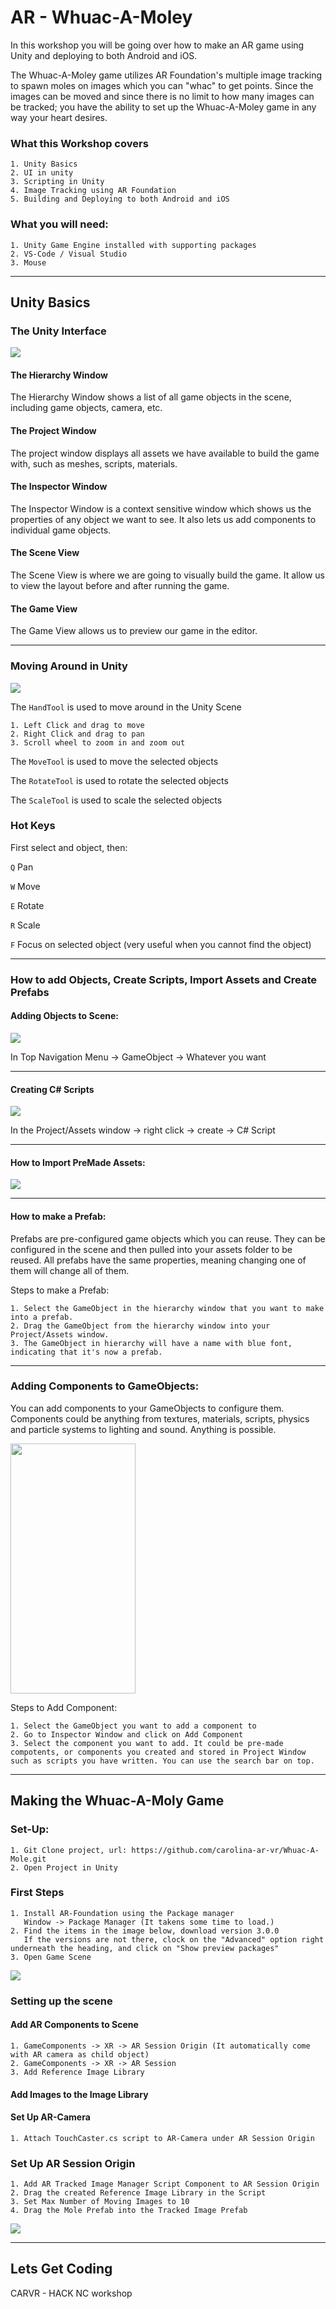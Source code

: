 # AR - Whuac-A-Moley

In this workshop you will be going over how to make an AR game using Unity and deploying to both Android and iOS. 

The Whuac-A-Moley game utilizes AR Foundation's multiple image tracking to spawn moles on images which you can "whac" to get points. Since the images can be moved and since there is no limit to how many images can be tracked; you have the ability to set up the Whuac-A-Moley game in any way your heart desires.

### What this Workshop covers
    1. Unity Basics
    2. UI in unity
    3. Scripting in Unity 
    4. Image Tracking using AR Foundation
    5. Building and Deploying to both Android and iOS

### What you will need: 
    1. Unity Game Engine installed with supporting packages
    2. VS-Code / Visual Studio
    3. Mouse

---

## **Unity Basics**


### The Unity Interface

![](/imgs/Interface.png)

#### The Hierarchy Window
The Hierarchy Window shows a list of all game objects in the scene, including game objects, camera, etc.

#### The Project Window
The project window displays all assets we have available to build the game with, such as meshes, scripts, materials.

#### The Inspector Window
The Inspector Window is a context sensitive window which shows us the properties of any object we want to see. It also lets us add components to individual game objects.

#### The Scene View
The Scene View is where we are going to visually build the game. It allow us to view the layout before and after running the game.

#### The Game View
The Game View allows us to preview our game in the editor. 

---

### Moving Around in Unity


![](/imgs/move.jpg)


The `HandTool` is used to move around in the Unity Scene

    1. Left Click and drag to move
    2. Right Click and drag to pan
    3. Scroll wheel to zoom in and zoom out

The `MoveTool` is used to move the selected objects

The `RotateTool` is used to rotate the selected objects

The `ScaleTool` is used to scale the selected objects

### Hot Keys

First select and object, then: 

`Q` Pan

`W` Move

`E` Rotate

`R` Scale

`F` Focus on selected object (very useful when you cannot find the object)


---

### How to add Objects, Create Scripts, Import Assets and Create Prefabs

#### Adding Objects to Scene: 


![](/imgs/createObject.JPG)


In Top Navigation Menu -> GameObject -> Whatever you want

---

#### Creating C# Scripts 


![](/imgs/createScript.JPG)



In the Project/Assets window -> right click -> create -> C# Script

---

#### How to Import PreMade Assets: 

![](/imgs/import.JPG)

--- 

#### How to make a Prefab: 


Prefabs are pre-configured game objects which you can reuse. They can be configured in the scene and then pulled into your assets folder to be reused. All prefabs have the same properties, meaning changing one of them will change all of them.


Steps to make a Prefab: 

    1. Select the GameObject in the hierarchy window that you want to make into a prefab.
    2. Drag the GameObject from the hierarchy window into your Project/Assets window. 
    3. The GameObject in hierarchy will have a name with blue font, indicating that it's now a prefab.


---


### Adding Components to GameObjects: 

You can add components to your GameObjects to configure them. Components could be anything from textures, materials, scripts, physics and particle systems to lighting and sound. Anything is possible. 

<img src="/imgs/addComponent.JPG"  height="400" width="200" >


Steps to Add Component: 

    1. Select the GameObject you want to add a component to
    2. Go to Inspector Window and click on Add Component
    3. Select the component you want to add. It could be pre-made compotents, or components you created and stored in Project Window such as scripts you have written. You can use the search bar on top.

---

## **Making the Whuac-A-Moly Game** 


### Set-Up:

    1. Git Clone project, url: https://github.com/carolina-ar-vr/Whuac-A-Mole.git
    2. Open Project in Unity


### First Steps 

    1. Install AR-Foundation using the Package manager
       Window -> Package Manager (It takens some time to load.)
    2. Find the items in the image below, download version 3.0.0
       If the versions are not there, clock on the "Advanced" option right underneath the heading, and click on "Show preview packages"
    3. Open Game Scene

![](/imgs/ardepen.JPG)


### Setting up the scene 


#### Add AR Components to Scene 

    1. GameComponents -> XR -> AR Session Origin (It automatically come with AR camera as child object)
    2. GameComponents -> XR -> AR Session
    3. Add Reference Image Library

#### Add Images to the Image Library 

#### Set Up AR-Camera 

    1. Attach TouchCaster.cs script to AR-Camera under AR Session Origin

### Set Up AR Session Origin

    1. Add AR Tracked Image Manager Script Component to AR Session Origin
    2. Drag the created Reference Image Library in the Script 
    3. Set Max Number of Moving Images to 10
    4. Drag the Mole Prefab into the Tracked Image Prefab

![](/imgs/arsesh.JPG)


---


## Lets Get Coding


 CARVR - HACK NC workshop
